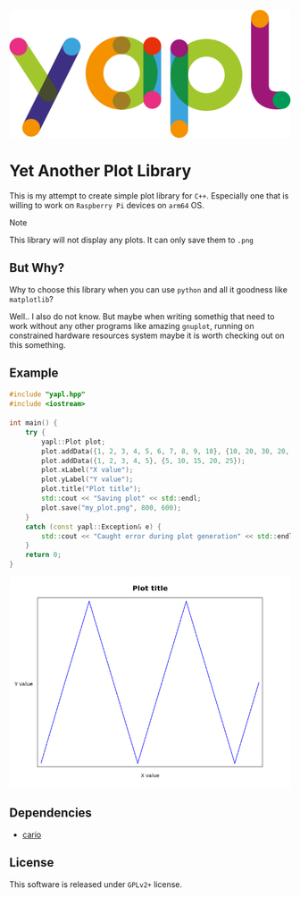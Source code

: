 ![logo](./img/logo.png)

# Yet Another Plot Library
This is my attempt to create simple plot library for `C++`. Especially one that is willing to work on `Raspberry Pi` devices on `arm64` OS. 

> [!NOTE]
> This library will not display any plots. It can only save them to `.png`

## But Why?
Why to choose this library when you can use `python` and all it goodness like `matplotlib`?

Well.. I also do not know. But maybe when writing somethig that need to work without any other programs like amazing `gnuplot`, running on constrained hardware resources system maybe it is worth checking out on this something.

## Example

```cpp
#include "yapl.hpp"
#include <iostream>

int main() {
    try {
        yapl::Plot plot;
        plot.addData({1, 2, 3, 4, 5, 6, 7, 8, 9, 10}, {10, 20, 30, 20, 10, 20, 30, 20, 10, 20});
        plot.addData({1, 2, 3, 4, 5}, {5, 10, 15, 20, 25});
        plot.xLabel("X value");
        plot.yLabel("Y value");
        plot.title("Plot title");
        std::cout << "Saving plot" << std::endl;
        plot.save("my_plot.png", 800, 600);
    }
    catch (const yapl::Exception& e) {
        std::cout << "Caught error during plot generation" << std::endl;
    }
    return 0;
}
```
![output](./img/example_plot.png)
## Dependencies
- [cario](https://www.cairographics.org/)

## License
This software is released under `GPLv2+` license.